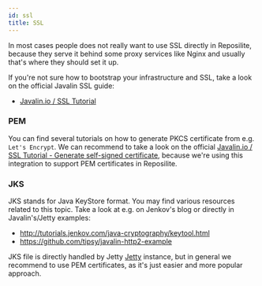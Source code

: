 ```yaml
---
id: ssl
title: SSL
---
```


In most cases people does not really want to use SSL directly in Reposilite, because they serve it behind some proxy services like Nginx and usually that's where they should set it up. 

If you're not sure how to bootstrap your infrastructure and SSL, take a look on the official Javalin SSL guide:

* [Javalin.io / SSL Tutorial](https://javalin.io/tutorials/javalin-ssl-tutorial)

### PEM

You can find several tutorials on how to generate PKCS certificate from e.g. `Let's Encrypt`.
We can recommend to take a look on the official 
[Javalin.io / SSL Tutorial - Generate self-signed certificate](https://javalin.io/tutorials/javalin-ssl-tutorial#securing-javalin-with-ssl), 
because we're using this integration to support PEM certificates in Reposilite.

### JKS

JKS stands for Java KeyStore format. 
You may find various resources related to this topic. 
Take a look at e.g. on Jenkov's blog or directly in Javalin's/Jetty examples:

* http://tutorials.jenkov.com/java-cryptography/keytool.html
* https://github.com/tipsy/javalin-http2-example

JKS file is directly handled by Jetty [Jetty](https://github.com/eclipse/jetty.project) instance, 
but in general we recommend to use PEM certificates, as it's just easier and more popular approach.
